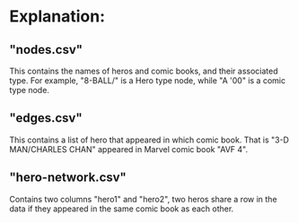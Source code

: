 # Explanation:

## "nodes.csv"
This contains the names of heros and comic books, and their associated type.
For example, "8-BALL/" is a Hero type node, while "A '00" is a comic type node.

## "edges.csv"
This contains a list of hero that appeared in which comic book.
That is "3-D MAN/CHARLES CHAN" appeared in Marvel comic book "AVF 4".

## "hero-network.csv"
Contains two columns "hero1" and "hero2", two heros share a row in the data if they appeared in the same comic book as each other.

